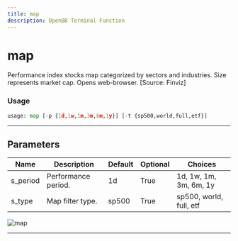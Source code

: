 ```yaml
---
title: map
description: OpenBB Terminal Function
---
```


# map

Performance index stocks map categorized by sectors and industries. Size represents market cap. Opens web-browser. [Source: Finviz]

### Usage

```python
usage: map [-p {1d,1w,1m,3m,6m,1y}] [-t {sp500,world,full,etf}]
```

---

## Parameters

| Name | Description | Default | Optional | Choices |
| ---- | ----------- | ------- | -------- | ------- |
| s_period | Performance period. | 1d | True | 1d, 1w, 1m, 3m, 6m, 1y |
| s_type | Map filter type. | sp500 | True | sp500, world, full, etf |
![map](https://user-images.githubusercontent.com/46355364/154042399-ede7eb15-de7f-4de7-8541-3700ad2a97a0.png)

---

